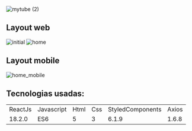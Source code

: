 ![mytube (2)](https://github.com/HugoCoutinho96/Front-VideoPlayer/assets/37145647/684977e2-71b4-4b53-95f4-c4d7b5c31508)

## Layout web
![initial](https://github.com/HugoCoutinho96/Front-VideoPlayer/assets/37145647/0bdba59a-3cdf-42e8-aca9-44bb75b78e6d)
![home](https://github.com/HugoCoutinho96/Front-VideoPlayer/assets/37145647/9a0ce4a1-1a58-4697-8537-f3bce95c3ee4)

## Layout mobile
![home_mobile](https://github.com/HugoCoutinho96/Front-VideoPlayer/assets/37145647/12fcb22c-0ffc-4b4d-971c-8a88077a192f)

## Tecnologias usadas:

<table>
  <tr>
    <td>ReactJs</td>
    <td>Javascript</td>
    <td>Html</td>
    <td>Css</td>
    <td>StyledComponents</td>
    <td>Axios</td>
  </tr>
  <tr>
    <td>18.2.0</td>
    <td>ES6</td>
    <td>5</td>
    <td>3</td>
    <td>6.1.9</td>
    <td>1.6.8</td>
  </tr>
</table>
